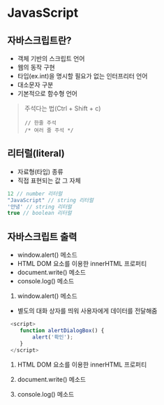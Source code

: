 # JavasScript
## 자바스크립트란?
- 객체 기반의 스크립트 언어
- 웹의 동작 구현
- 타입(ex.int)을 명시할 필요가 없는 인터프리터 언어
- 대소문자 구분
- 기본적으로 함수형 언어

> 주석다는 법(Ctrl + Shift + c)
> ```
> // 한줄 주석
> /* 여러 줄 주석 */
> ```

## 리터럴(literal)
- 자료형(타입) 종류
- 직접 표현되는 값 그 자체

```javascript
12 // number 리터럴
"JavaScript" // string 리터럴
'안녕' // string 리터럴
true // boolean 리터럴
```

## 자바스크립트 출력
- window.alert() 메소드
- HTML DOM 요소를 이용한 innerHTML 프로퍼티
- document.write() 메소드
- console.log() 메소드

1. window.alert() 메소드
- 별도의 대화 상자를 띄워 사용자에게 데이터를 전달해줌
```javascript
 <script>
    function alertDialogBox() {
        alert('확인');
    }
 </script>
```
1. HTML DOM 요소를 이용한 innerHTML 프로퍼티

2. document.write() 메소드

3. console.log() 메소드




